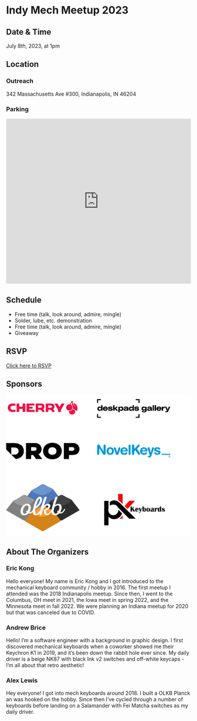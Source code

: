 # Indy Mech Meetup 2023

## Date & Time

July 8th, 2023, at 1pm

## Location

### Outreach

342 Massachusetts Ave #300, Indianapolis, IN 46204

### Parking

<iframe src="https://www.google.com/maps/embed?pb=!1m16!1m12!1m3!1d3066.5475208939906!2d-86.153453!3d39.7722665!2m3!1f0!2f0!3f0!3m2!1i1024!2i768!4f13.1!2m1!1sparking!5e0!3m2!1sen!2sus!4v1688316536714!5m2!1sen!2sus" width="600" height="450" style="border:0; width: 100%;" allowfullscreen="" loading="lazy" referrerpolicy="no-referrer-when-downgrade"></iframe>

## Schedule

- Free time (talk, look around, admire, mingle)
- Solder, lube, etc. demonstration
- Free time (talk, look around, admire, mingle)
- Giveaway

## RSVP
<a href="https://docs.google.com/forms/d/e/1FAIpQLSelK-sTB4lcGf91e8OXnkzzijyDbKKELmBa2Kc5mkn_O-WkAA/viewform" >Click here to RSVP</a>

## Sponsors

<div style="background: white; display: flex; flex-wrap: wrap; align-items: center; gap: 24px 48px;">
    <a href='https://www.cherryamericas.com/' target="_blank" noopener noreferrer>
        <img src="./assets/cherry.png" alt="Cherry logo" title="Cherry" style="max-width: 200px;"/>
    </a>
    <a href='https://deskpads.gallery/' target="_blank" noopener noreferrer>
        <img src="./assets/deskpads_gallery.png" alt="Deskpads Gallery logo" title="Deskpads Gallery" style="max-width: 200px;"/>
    </a>
    <a href='https://drop.com/' target="_blank" noopener noreferrer>
        <img src="./assets/drop.jpeg" alt="Drop logo" title="Drop" style="max-width: 200px;"/>
    </a>
    <a href='https://novelkeys.com/' target="_blank" noopener noreferrer>
        <img src="./assets/novelkeys.png" alt="Novelkeys logo" title="Novelkeys" style="max-width: 200px;"/>
    </a>
    <a href='https://olkb.com/' target="_blank" noopener noreferrer>
        <img src="./assets/olkb.png" alt="OLKB logo" title="OLKB" style="max-width: 200px;"/>
    </a>
    <a href='https://pkkeyboards.com/' target="_blank" noopener noreferrer>
        <img src="./assets/pk_keyboards.jpeg" alt="PK Keyboards logo" title="PK Keyboards" style="max-width: 200px;"/>
    </a>
</div>

## About The Organizers

### Eric Kong

Hello everyone! My name is Eric Kong and I got introduced to the mechanical keyboard community / hobby in 2016. The first meetup I attended was the 2018 Indianapolis meetup. Since then, I went to the Columbus, OH meet in 2021, the Iowa meet in spring 2022, and the Minnesota meet in fall 2022. We were planning an Indiana meetup for 2020 but that was canceled due to COVID.

### Andrew Brice

Hello! I’m a software engineer with a background in graphic design. I first discovered mechanical keyboards when a coworker showed me their Keychron K1 in 2019, and it’s been down the rabbit hole ever since. My daily driver is a beige NK87 with black Ink v2 switches and off-white keycaps - I’m all about that retro aesthetic!

### Alex Lewis

Hey everyone! I got into mech keyboards around 2018. I built a OLKB Planck an was hooked on the hobby. Since then I’ve cycled through a number of keyboards before landing on a Salamander with Fei Matcha switches as my daily driver.
